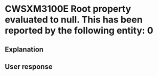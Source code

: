 # CWSXM3100E Root property evaluated to null. This has been reported by the following entity: 0

## Explanation

## User response